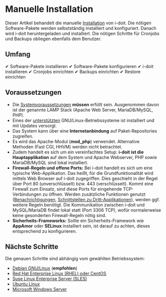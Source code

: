 # Manuelle Installation
Dieser Artikel behandelt die manuelle [Installation](../index.md) von i-doit. Die nötigen Software-Pakete werden selbstständig installiert und konfiguriert. Danach wird i-doit heruntergeladen und installiert. Die nötigen Schritte für Cronjobs und Backups obliegen ebenfalls dem Benutzer.

Umfang
------

✔ Software-Pakete installieren
✔ Software-Pakete konfigurieren
✔ i-doit installieren
✔ Cronjobs einrichten
✔ Backups einrichten
✔ Restore einrichten

Voraussetzungen
---------------

*   Die [Systemvoraussetzungen](../systemvoraussetzungen.md) **müssen** erfüllt sein. Ausgenommen davon ist der genannte LAMP Stack (Apache Web Server, MariaDB/MySQL, PHP).
*   Eines der [unterstützten](../systemvoraussetzungen.md) GNU/Linux-Betriebssysteme ist installiert und mit Updates versorgt.
*   Das System kann über eine **Internetanbindung** auf Paket-Repositories zugreifen.
*   Es wird das Apache-Modul (**mod_php**) verwendet. Alternative Methoden (Fast CGI, HHVM) werden nicht betrachtet.
*   Zudem handelt es sich um ein vereinfachtes Setup: **i-doit ist die Hauptapplikation** auf dem System und Apache Webserver, PHP sowie MariaDB/MySQL sind lokal installiert.
*   **Firewall-Regeln und offene Ports:** Bei i-doit handelt es sich um eine typische Web-Applikation. Das heißt, für die Grundfunktionalität wird mittels Web Browser auf i-doit zugegriffen. Dies geschieht in der Regel über Port 80 (unverschlüsselt) bzw. 443 (verschlüsselt). Kommt eine Firewall zum Einsatz, sind diese Ports für eingehende TCP-Verbindungen zu öffnen. Werden zusätzliche Funktionen genutzt ([Benachrichtigungen](../../auswertungen/benachrichtigungen.md), [Schnittstellen zu Dritt-Applikationen](../../automatisierung-und-integration/index.md)), werden ggf. weitere Regeln benötigt. Die Kommunikation zwischen i-doit und MySQL/MariaDB findet lokal statt (Port 3306 TCP), wofür normalerweise keine gesonderten Firewall-Regeln nötig sind.
*   **Sicherheits-Frameworks:** Sollte ein Sicherheits-Framework wie **AppAmor** oder **SELinux** installiert sein, ist darauf zu achten, dieses entsprechend zu konfigurieren.

Nächste Schritte
----------------

Die genauen Schritte sind abhängig vom gewählten Betriebssystem:

*   [Debian GNU/Linux](../manuelle-installation/debian.md) (**empfohlen**)
*   [Red Hat Enterprise Linux (RHEL) oder CentOS](../manuelle-installation/red-hat-enterprise-linux/index.md)
*   [Suse Linux Enterprise Server (SLES)](../manuelle-installation/suse-linux-enterprise-server.md)
*   [Ubuntu Linux](../manuelle-installation/ubuntu-linux/index.md)
*   [Microsoft Windows Server](../manuelle-installation/microsoft-windows-server.md)